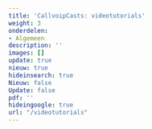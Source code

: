 ```yaml
---
title: 'CallvoipCasts: videotutorials'
weight: 3
onderdelen:
- Algemeen
description: ''
images: []
update: true
nieuw: true
hideinsearch: true
Nieuw: false
Update: false
pdf: ''
hideingoogle: true
url: "/videotutorials"
---
```

